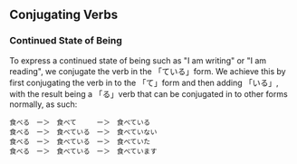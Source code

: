 ## Conjugating Verbs

### Continued State of Being
To express a continued state of being such as "I am writing" or "I am reading", we conjugate the verb in the 「ている」form.
We achieve this by first conjugating the verb in to the 「て」form and then adding 「いる」, with the result being a 「る」verb
that can be conjugated in to other forms normally, as such:

```
食べる　ー＞　食べて　　　ー＞　食べている
食べる　ー＞　食べている　ー＞　食べていない
食べる　ー＞　食べている　ー＞　食べていた
食べる　ー＞　食べている　ー＞　食べています
```
